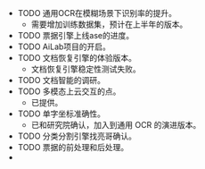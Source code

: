 - TODO 通用OCR在模糊场景下识别率的提升。
	- 需要增加训练数据集，预计在上半年的版本。
- TODO 票据引擎上线ase的进度。
- TODO AiLab项目的开启。
- TODO 文档恢复引擎的体验版本。
	- 文档恢复引擎稳定性测试失败。
- TODO 文档智能的调研。
- TODO 多模态上云交互的点。
	- 已提供。
- TODO 单字坐标准确性。
	- 已和研究院确认，加入到通用 OCR 的演进版本。
- TODO 分类分割引擎找亮哥确认。
- TODO 票据的前处理和后处理。
-